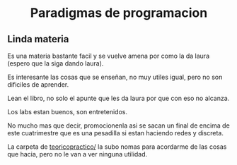 # <center> Paradigmas de programacion

## Linda materia

Es una materia bastante facil y se vuelve amena por como la da laura (espero que la siga dando laura).

Es interesante las cosas que se enseñan, no muy utiles igual, pero no son dificiles de aprender.

Lean el libro, no solo el apunte que les da laura por que con eso no alcanza.

Los labs estan buenos, son entretenidos.

No mucho mas que decir, promocionenla asi se sacan un final de encima de este cuatrimestre que es una pesadilla si estan haciendo redes y discreta.

La carpeta de [teoricopractico/](teoricopractico/) la subo nomas para acordarme de las cosas que hacia, pero no le van a ver ninguna utilidad.